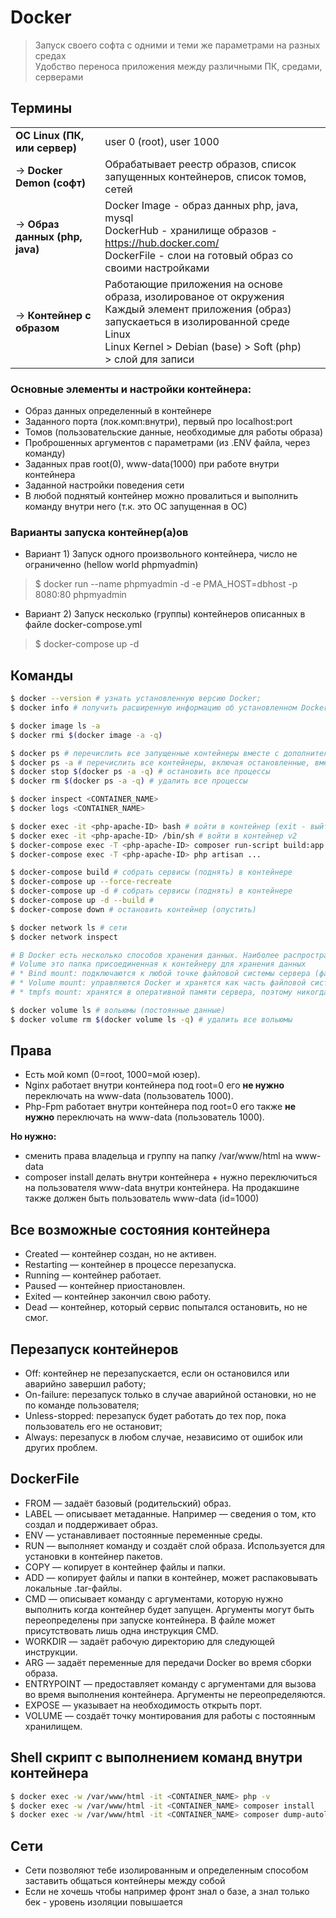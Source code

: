 # Docker
> Запуск своего софта с одними и теми же параметрами на разных средах\
> Удобство переноса приложения между различными ПК, средами, серверами


## Термины

|                                 |                                                                                                                                                                                                                       |   |
|---------------------------------|-----------------------------------------------------------------------------------------------------------------------------------------------------------------------------------------------------------------------|---|
| **OC Linux (ПК, или сервер)**   | user 0 (root), user 1000                                                                                                                                                                                              |   |
| -> **Docker Demon (софт)**      | Обрабатывает реестр образов, список запущенных контейнеров, список томов, сетей                                                                                                                                       |   |
| -> **Образ данных (php, java)** | Docker Image - образ данных php, java, mysql <br /> DockerHub - хранилище образов - https://hub.docker.com/ <br /> DockerFile - слои на готовый образ со своими настройками                                           
| -> **Контейнер с образом**      | Работающие приложения на основе образа, изолированое от окружения  <br/> Каждый элемент приложения (образ) запускаеться в изолированной среде Linux <br/> Linux Kernel > Debian (base) > Soft (php) > слой для записи |   |                                                                                                                                                                                                         |   |


### Основные элементы и настройки контейнера:

- Образ данных определенный в контейнере
- Заданного порта (лок.комп:внутри), первый про localhost:port
- Томов (пользовательские данные, необходимые для работы образа)
- Проброшенных аргументов с параметрами (из .ENV файла, через команду)
- Заданных прав root(0), www-data(1000) при работе внутри контейнера
- Заданной настройки поведения сети
- В любой поднятый контейнер можно провалиться и выполнить команду внутри него (т.к. это ОС запущенная в ОС)

### Варианты запуска контейнер(а)ов

- Вариант 1) Запуск одного произвольного контейнера, число не ограниченно (hellow world phpmyadmin) 
> $ docker run --name phpmyadmin -d -e PMA_HOST=dbhost -p 8080:80 phpmyadmin

- Вариант 2) Запуск несколько (группы) контейнеров описанных в файле docker-compose.yml 
> $ docker-compose up -d 

## Команды

```bash
$ docker --version # узнать установленную версию Docker;
$ docker info # получить расширенную информацию об установленном Docker

$ docker image ls -a
$ docker rmi $(docker image -a -q)

$ docker ps # перечислить все запущенные контейнеры вместе с дополнительной информацией о них;
$ docker ps -a # перечислить все контейнеры, включая остановленные, вместе с дополнительной информацией о них;
$ docker stop $(docker ps -a -q) # остановить все процессы
$ docker rm $(docker ps -a -q) # удалить все процессы

$ docker inspect <CONTAINER_NAME>
$ docker logs <CONTAINER_NAME>

$ docker exec -it <php-apache-ID> bash # войти в контейнер (exit - выйти)
$ docker exec -it <php-apache-ID> /bin/sh # войти в контейнер v2
$ docker-compose exec -T <php-apache-ID> composer run-script build:app  # пересобрать проект на докере
$ docker-compose exec -T <php-apache-ID> php artisan ...

$ docker-compose build # собрать сервисы (поднять) в контейнере
$ docker-compose up --force-recreate
$ docker-compose up -d # собрать сервисы (поднять) в контейнере
$ docker-compose up -d --build #
$ docker-compose down # остановить контейнер (опустить)

$ docker network ls # сети
$ docker network inspect

# В Docker есть несколько способов хранения данных. Наиболее распространенные:
# Volume это папка присоединенная к контейнеру для хранения данных
# * Bind mount: подключаются к любой точке файловой системы сервера (файл или каталог с хоста просто монтируется в контейнер);
# * Volume mount: управляются Docker и хранятся как часть файловой системы сервера (храняться здесь: /var/lib/docker/volumes/);
# * tmpfs mount: хранятся в оперативной памяти сервера, поэтому никогда не пишутся на реальную файловую систему сервера.

$ docker volume ls # вольюмы (постоянные данные)
$ docker volume rm $(docker volume ls -q) # удалить все вольюмы
```

## Права

- Есть мой комп (0=root, 1000=мой юзер).
- Nginx работает внутри контейнера под root=0 его **не нужно** переключать на www-data (пользователь 1000).
- Php-Fpm работает внутри контейнера под root=0 его также **не нужно** переключать на www-data (пользователь 1000).

**Но нужно:**

- сменить права владельца и группу на папку /var/www/html на www-data
- composer install делать внутри контейнера + нужно переключиться на пользователя www-data внутри контейнера. На продакшине также должен быть пользователь www-data (id=1000)

## Все возможные состояния контейнера

- Created — контейнер создан, но не активен.
- Restarting — контейнер в процессе перезапуска.
- Running — контейнер работает.
- Paused — контейнер приостановлен.
- Exited — контейнер закончил свою работу.
- Dead — контейнер, который сервис попытался остановить, но не смог.

## Перезапуск контейнеров

- Off: контейнер не перезапускается, если он остановился или аварийно завершил работу;
- On-failure: перезапуск только в случае аварийной остановки, но не по команде пользователя;
- Unless-stopped: перезапуск будет работать до тех пор, пока пользователь его не остановит;
- Always: перезапуск в любом случае, независимо от ошибок или других проблем.

## DockerFile

- FROM — задаёт базовый (родительский) образ.
- LABEL — описывает метаданные. Например — сведения о том, кто создал и поддерживает образ.
- ENV — устанавливает постоянные переменные среды.
- RUN — выполняет команду и создаёт слой образа. Используется для установки в контейнер пакетов.
- COPY — копирует в контейнер файлы и папки.
- ADD — копирует файлы и папки в контейнер, может распаковывать локальные .tar-файлы.
- CMD — описывает команду с аргументами, которую нужно выполнить когда контейнер будет запущен. Аргументы могут быть переопределены при запуске контейнера. В файле может присутствовать лишь одна инструкция CMD.
- WORKDIR — задаёт рабочую директорию для следующей инструкции.
- ARG — задаёт переменные для передачи Docker во время сборки образа.
- ENTRYPOINT — предоставляет команду с аргументами для вызова во время выполнения контейнера. Аргументы не переопределяются.
- EXPOSE — указывает на необходимость открыть порт.
- VOLUME — создаёт точку монтирования для работы с постоянным хранилищем.

## Shell скрипт с выполнением команд внутри контейнера

```bash
$ docker exec -w /var/www/html -it <CONTAINER_NAME> php -v
$ docker exec -w /var/www/html -it <CONTAINER_NAME> composer install
$ docker exec -w /var/www/html -it <CONTAINER_NAME> composer dump-autoload
```

## Сети

- Сети позволяют тебе изолированным и определенным способом заставить общаться контейнеры между собой
- Если не хочешь чтобы например фронт знал о базе, а знал только бек - уровень изоляции повышается

